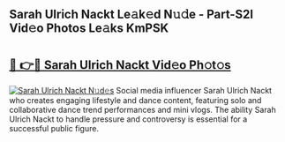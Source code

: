 ## Sarah Ulrich Nackt Le𝚊k𝚎d N𝚞𝚍e - Part-S2l Vid𝚎o Photos Le𝚊ks KmPSK

# <h2><a href="http://fb2ic5.evod.top/?m=Sarah+Ulrich+Nackt">🔗 👉🔴 Sarah Ulrich Nackt Vid𝚎o Ph𝚘t𝚘s</a></h2>

[![Sarah Ulrich Nackt N𝚞d𝚎s](https://i.imgur.com/8V9OHl7.gif)](http://fb2ic5.evod.top/?m=Sarah+Ulrich+Nackt)
Social media influencer Sarah Ulrich Nackt who creates engaging lifestyle and dance content, featuring solo and collaborative dance trend performances and mini vlogs. The ability Sarah Ulrich Nackt to handle pressure and controversy is essential for a successful public figure. 
